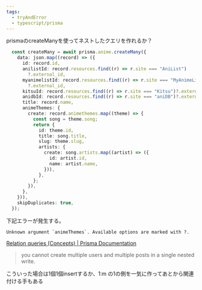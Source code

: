 ```yaml
---
tags:
  - tryAndError
  - typescript/prisma
---
```


prismaのcreateManyを使ってネストしたクエリを作れるか？

```ts
  const createMany = await prisma.anime.createMany({
    data: json.map((record) => ({
      id: record.id,
      anilistId: record.resources.find((r) => r.site === "AniList")
        ?.external_id,
      myanimelistId: record.resources.find((r) => r.site === "MyAnimeList")
        ?.external_id,
      kitsuId: record.resources.find((r) => r.site === "Kitsu")?.external_id,
      anidbId: record.resources.find((r) => r.site === "aniDB")?.external_id,
      title: record.name,
      animeThemes: {
        create: record.animethemes.map((theme) => {
          const song = theme.song;
          return {
            id: theme.id,
            title: song.title,
            slug: theme.slug,
            artists: {
              create: song.artists.map((artist) => ({
                id: artist.id,
                name: artist.name,
              })),
            },
          };
        }),
      },
    })),
    skipDuplicates: true,
  });
```

下記エラーが発生する。
```
Unknown argument `animeThemes`. Available options are marked with ?.
```
[Relation queries (Concepts) | Prisma Documentation](https://www.prisma.io/docs/orm/prisma-client/queries/relation-queries#create-multiple-records-and-multiple-related-records)
> you cannot create multiple users and multiple posts in a single nested write.

こういった場合は1個1個insertするか、1:m の1の側を一気に作ってあとから関連付ける手もある